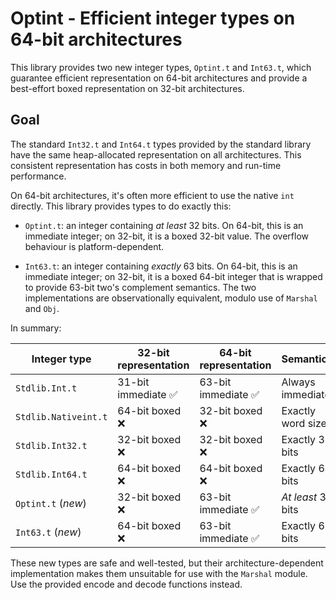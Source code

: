Optint - Efficient integer types on 64-bit architectures
========================================================

This library provides two new integer types, `Optint.t` and `Int63.t`, which
guarantee efficient representation on 64-bit architectures and provide a
best-effort boxed representation on 32-bit architectures.

## Goal

The standard `Int32.t` and `Int64.t` types provided by the standard library have
the same heap-allocated representation on all architectures. This consistent
representation has costs in both memory and run-time performance.

On 64-bit architectures, it's often more efficient to use the native `int`
directly.
This library provides types to do exactly this: 

- `Optint.t`: an integer containing _at least_ 32 bits. On 64-bit, this is an
  immediate integer; on 32-bit, it is a boxed 32-bit value. The overflow
  behaviour is platform-dependent.

- `Int63.t`: an integer containing _exactly_ 63 bits. On 64-bit, this is an
  immediate integer; on 32-bit, it is a boxed 64-bit integer that is wrapped to
  provide 63-bit two's complement semantics. The two implementations are
  observationally equivalent, modulo use of `Marshal` and `Obj`.

In summary:

| Integer type         | 32-bit representation  | 64-bit representation  | Semantics          |
| --                   | --                  | --                  | --                 |
| `Stdlib.Int.t`       | 31-bit immediate ✅ | 63-bit immediate ✅ | Always immediate   |
| `Stdlib.Nativeint.t` | 64-bit boxed ❌     | 32-bit boxed ❌     | Exactly word size  |
| `Stdlib.Int32.t`     | 32-bit boxed ❌     | 32-bit boxed ❌     | Exactly 32 bits    |
| `Stdlib.Int64.t`     | 64-bit boxed ❌     | 64-bit boxed ❌     | Exactly 64 bits    |
| `Optint.t` (_new_)   | 32-bit boxed ❌     | 63-bit immediate ✅ | _At least_ 32 bits |
| `Int63.t` (_new_)    | 64-bit boxed ❌     | 63-bit immediate ✅ | Exactly 63 bits    |

These new types are safe and well-tested, but their architecture-dependent
implementation makes them unsuitable for use with the `Marshal` module. Use the
provided encode and decode functions instead.
